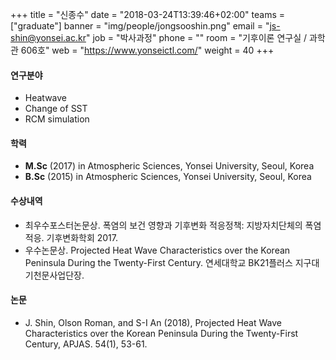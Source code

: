 ﻿+++
title = "신종수"
date = "2018-03-24T13:39:46+02:00"
teams = ["graduate"]
banner = "img/people/jongsooshin.png"
email = "js-shin@yonsei.ac.kr"
job = "박사과정"
phone = ""
room = "기후이론 연구실 / 과학관 606호"
web = "https://www.yonseictl.com/"
weight = 40
+++

#### 연구분야
+ Heatwave
+ Change of SST
+ RCM simulation

#### 학력
 + **M.Sc** (2017) in Atmospheric Sciences, Yonsei University, Seoul, Korea
 + **B.Sc** (2015) in Atmospheric Sciences, Yonsei University, Seoul, Korea

#### 수상내역
 + 최우수포스터논문상. 폭염의 보건 영향과 기후변화 적응정책: 지방자치단체의 폭염 적응. 기후변화학회 2017.
 + 우수논문상. Projected Heat Wave Characteristics over the Korean Peninsula During the Twenty-First Century. 연세대학교 BK21플러스 지구대기천문사업단장.


#### 논문
+ J. Shin, Olson Roman, and S-I An (2018), Projected Heat Wave Characteristics over the Korean Peninsula During the Twenty-First Century, APJAS. 54(1), 53-61.
